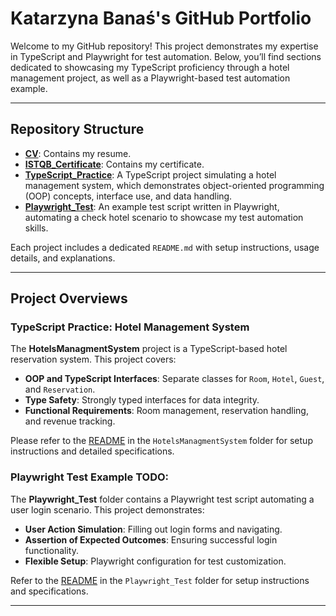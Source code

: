 # Katarzyna Banaś's GitHub Portfolio

Welcome to my GitHub repository! This project demonstrates my expertise in TypeScript and Playwright for test automation. Below, you’ll find sections dedicated to showcasing my TypeScript proficiency through a hotel management project, as well as a Playwright-based test automation example.

---

## Repository Structure

- **[CV](https://github.com/kasiabanas/QA-Tester/blob/main/Katarzyna_Banaś_CV.pdf)**: Contains my resume.
- **[ISTQB_Certificate](https://github.com/kasiabanas/QA-Tester/blob/main/ISTQB%20Certificate.pdf)**: Contains my certificate.
- **[TypeScript_Practice](https://github.com/kasiabanas/QA-Tester/tree/main/HotelsManagmentSystem)**: A TypeScript project simulating a hotel management system, which demonstrates object-oriented programming (OOP) concepts, interface use, and data handling.
- **[Playwright_Test]()**: An example test script written in Playwright, automating a check hotel scenario to showcase my test automation skills.

Each project includes a dedicated `README.md` with setup instructions, usage details, and explanations.

---
## Project Overviews



### TypeScript Practice: Hotel Management System

The **HotelsManagmentSystem** project is a TypeScript-based hotel reservation system. This project covers:

- **OOP and TypeScript Interfaces**: Separate classes for `Room`, `Hotel`, `Guest`, and `Reservation`.
- **Type Safety**: Strongly typed interfaces for data integrity.
- **Functional Requirements**: Room management, reservation handling, and revenue tracking.

Please refer to the [README](https://github.com/kasiabanas/QA-Tester/blob/main/README.md) in the `HotelsManagmentSystem` folder for setup instructions and detailed specifications.

### Playwright Test Example TODO:

The **Playwright_Test** folder contains a Playwright test script automating a user login scenario. This project demonstrates:

- **User Action Simulation**: Filling out login forms and navigating.
- **Assertion of Expected Outcomes**: Ensuring successful login functionality.
- **Flexible Setup**: Playwright configuration for test customization.

Refer to the [README](./Playwright_Test/README.md) in the `Playwright_Test` folder for setup instructions and specifications.

---

